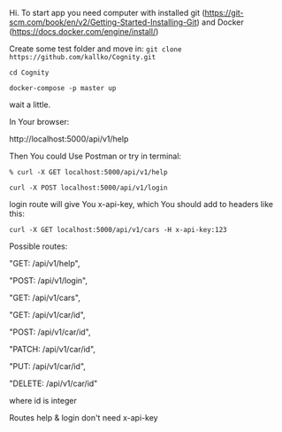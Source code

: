 Hi.
To start app you need computer with installed 
git
(https://git-scm.com/book/en/v2/Getting-Started-Installing-Git) 
and Docker 
(https://docs.docker.com/engine/install/)

Create some test folder and move in:
`git clone https://github.com/kallko/Cognity.git`

`cd Cognity`

`docker-compose -p master up`

wait a little.

In Your browser:

http://localhost:5000/api/v1/help

Then You could Use Postman or try in terminal:

`% curl -X GET localhost:5000/api/v1/help`

`curl -X POST localhost:5000/api/v1/login`

login route will give You x-api-key, which You should add to headers like this:

`curl -X GET localhost:5000/api/v1/cars -H x-api-key:123`

Possible routes:

"GET: /api/v1/help",

"POST: /api/v1/login",

"GET: /api/v1/cars",

"GET: /api/v1/car/id",

"POST: /api/v1/car/id",

"PATCH: /api/v1/car/id",

"PUT: /api/v1/car/id",

"DELETE: /api/v1/car/id"

where id is integer

Routes help & login don't need x-api-key

